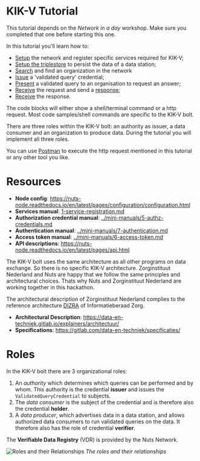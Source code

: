 # KIK-V Tutorial

This tutorial depends on the *Network in a day* workshop. Make sure you completed that one before starting this one.

In this tutorial you'll learn how to:

- [Setup](./1-setup-network.md) the network and register specific services required for KIK-V;
- [Setup the triplestore](./2-setup-triplestore.md) to persist the data of a data station;
- [Search](./3-search-organization.md) and find an organization in the network
- [Issue](./4-issue-vq.md) a 'validated query' credential;
- [Present](./5-send-request.md) a validated query to an organisation to request an answer;
- [Receive](./6-receive-request.md) the request and send a [response](./7-send-response.md);
- [Receive](./8-receive-answer.md) the response.

The code blocks will either show a shell/terminal command or a http request. Most code samples/shell commands are
specific to the KIK-V bolt.

There are three roles within the KIK-V bolt: an authority as issuer, a data consumer and an organization to produce data. During the tutorial you will implement all three roles.

You can use [Postman](https://www.postman.com/product/rest-client/) to execute the http request mentioned in this tutorial or any other tool you like.

# Resources

- **Node config**: https://nuts-node.readthedocs.io/en/latest/pages/configuration/configuration.html
- **Services manual**: [1-service-registration.md](1-service-registration.md)
- **Authorization credential manual**: [../mini-manuals/5-authz-credentials.md](../mini-manuals/5-authz-credentials.md)
- **Authentication manual**: [../mini-manuals/7-authentication.md](../mini-manuals/7-authentication.md)
- **Access token manual**: [../mini-manuals/6-access-token.md](../mini-manuals/6-access-token.md)
- **API descriptions**: https://nuts-node.readthedocs.io/en/latest/pages/api.html

The KIK-V bolt uses the same architecture as all other programs on data exchange. So there is no specific KIK-V architecture. Zorginstituut Nederland and Nuts are happy that we follow the same principles and architectural choices. Thats why Nuts and Zorginstituut Nederland are working together in this hackathon. 

The architectural description of Zorginstituut Nederland complies to the reference architecture [DIZRA](https://dizra.gitbook.io/dizra/) of Informatieberaad Zorg.  

- **Architectural Description**: https://data-en-techniek.gitlab.io/explainers/architectuur/
- **Specifications**: https://gitlab.com/data-en-techniek/specificaties/

# Roles

In the KIK-V bolt there are 3 organizational roles:
1. An _authority_ which determines which queries can be performed and by whom. This authority is the credential **issuer** and issues the `ValidatedQueryCredential` to subjects.
2. The _data consumer_ is the subject of the credential and is therefore also the credential **holder**.
3. A _data producer_, which advertises data in a data station, and allows authorized data consumers to run validated queries on the data. It therefore also has the role of credential **verifier**.

The **Verifiable Data Registry** (VDR) is provided by the Nuts Network.


![Roles and their Relationships](https://www.w3.org/TR/vc-data-model/diagrams/ecosystem.svg)
*The roles and their relationships*

